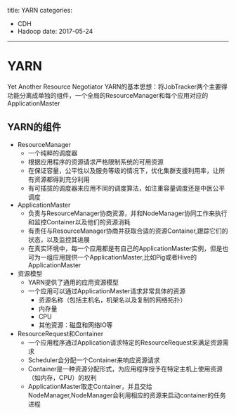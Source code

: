 title: YARN
categories: 
- CDH
- Hadoop
date: 2017-05-24
---
# YARN
Yet Another Resource Negotiator
YARN的基本思想：将JobTracker两个主要得功能分离成单独的组件，一个全局的ResourceManager和每个应用对应的ApplicationMaster

## YARN的组件
- ResourceManager
    + 一个纯粹的调度器
    + 根据应用程序的资源请求严格限制系统的可用资源
    + 在保证容量，公平性以及服务等级的情况下，优化集群支援利用率，让所有资源都得到充分利用
    + 有可插拔的调度器来应用不同的调度算法，如注重容量调度还是中医公平调度
- ApplicationMaster
    + 负责与ResourceManager协商资源，并和NodeManager协同工作来执行和监控Container以及他们的资源消耗
    + 有责任与ResourceManager协商并获取合适的资源Container,跟踪它们的状态，以及监控其进展
    + 在真实环境中，每一个应用都是有自己的ApplicationMaster实例，但是也可为一组应用提供一个ApplicationMaster,比如Pig或者Hive的ApplicationMaster
- 资源模型
    + YARN提供了通用的应用资源模型
    + 一个应用可以通过ApplicationMaster请求非常具体的资源
        * 资源名称（包括主机名，机架名以及复制的网络拓扑）
        * 内存量
        * CPU
        * 其他资源：磁盘和网络IO等
- ResourceRequest和Container
    + 一个应用程序通过Application请求特定的ResourceRequest来满足资源需求
    + Scheduler会分配一个Container来响应资源请求
    + Container是一种资源分配形式，为应用程序授予在特定主机上使用资源（如内存，CPU）的权利
    + ApplicationMaster取走Container，并且交给NodeManager,NodeManager会利用相应的资源来启动container的任务进程




